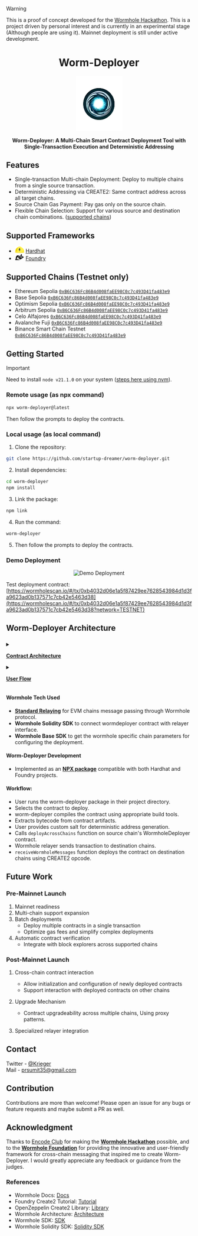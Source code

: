 > [!WARNING]  
> This is a proof of concept developed for the [Wormhole Hackathon](https://www.encode.club/encode-wormhole-hackathon). This is a project driven by personal interest and is currently in an experimental stage (Although people are using it). Mainnet deployment is still under active development.
<div align="center">
  <h1>Worm-Deployer</h1>

  <img alt="Worm-Deployer" src="./public/worm-deployer-1.png" width="125" />

  <p><b>Worm-Deployer: A Multi-Chain Smart Contract Deployment Tool with Single-Transaction Execution and Deterministic Addressing</b></p>
</div>

## Features

- Single-transaction Multi-chain Deployment: Deploy to multiple chains from a single source transaction.
- Deterministic Addressing via CREATE2: Same contract address across all target chains.
- Source Chain Gas Payment: Pay gas only on the source chain.
- Flexible Chain Selection: Support for various source and destination chain combinations. ([supported chains](#supported-chains))

## Supported Frameworks

- <img src="./public/hardhat-logo-888739EBB4-seeklogo.com.png" alt="Hardhat" width="25" height="17"> [Hardhat](https://hardhat.org/)
- <img src="./public/foundry-bucket.svg" alt="Foundry" width="25" height="17" style="background-color: white; transform: scaleX(-1);"> [Foundry](https://github.com/foundry-rs/foundry)

## Supported Chains (Testnet only)

- Ethereum Sepolia [`0xB6C636Fc86B4d008faEE98C0c7c493D41fa483e9`](https://sepolia.etherscan.io/address/0xB6C636Fc86B4d008faEE98C0c7c493D41fa483e9)
- Base Sepolia [`0xB6C636Fc86B4d008faEE98C0c7c493D41fa483e9`](https://sepolia.basescan.org/address/0xB6C636Fc86B4d008faEE98C0c7c493D41fa483e9#internaltx)
- Optimism Sepolia [`0xB6C636Fc86B4d008faEE98C0c7c493D41fa483e9`](https://sepolia-optimism.etherscan.io/address/0xB6C636Fc86B4d008faEE98C0c7c493D41fa483e9#internaltx) 
- Arbitrum Sepolia [`0xB6C636Fc86B4d008faEE98C0c7c493D41fa483e9`](https://sepolia.arbiscan.io/address/0xB6C636Fc86B4d008faEE98C0c7c493D41fa483e9#internaltx)
- Celo Alfajores [`0xB6C636Fc86B4d008faEE98C0c7c493D41fa483e9`](https://alfajores.celoscan.io/address/0xB6C636Fc86B4d008faEE98C0c7c493D41fa483e9#internaltx)
- Avalanche Fuji [`0xB6C636Fc86B4d008faEE98C0c7c493D41fa483e9`](https://testnet.avascan.info/blockchain/all/address/0xB6C636Fc86B4d008faEE98C0c7c493D41fa483e9/transactions/internal)
- Binance Smart Chain Testnet [`0xB6C636Fc86B4d008faEE98C0c7c493D41fa483e9`](https://testnet.bscscan.com/address/0xB6C636Fc86B4d008faEE98C0c7c493D41fa483e9#internaltx)


## Getting Started

> [!IMPORTANT]  
> Need to install `node v21.1.0` on your system ([steps here using nvm](https://github.com/nvm-sh/nvm)).

### Remote usage (as npx command)

```bash
npx worm-deployer@latest
```
Then follow the prompts to deploy the contracts.

### Local usage (as local command)

1. Clone the repository:

```bash
git clone https://github.com/startup-dreamer/worm-deployer.git
```

2. Install dependencies:

```bash
cd worm-deployer
npm install
```

3. Link the package:

```bash
npm link
```

4. Run the command:

```bash
worm-deployer
```

5. Then follow the prompts to deploy the contracts.

### Demo Deployment
<div align="center">
  <img src="public/test-deployment.gif" alt="Demo Deployment" width="75%" />
</div>

Test deployment contract: [https://wormholescan.io/#/tx/0xb4032d06e1a5f87429ee7628543984d1d3fa9623ad0b137571c7cb42e5463d38](https://wormholescan.io/#/tx/0xb4032d06e1a5f87429ee7628543984d1d3fa9623ad0b137571c7cb42e5463d38?network=TESTNET)

## Worm-Deployer Architecture

### 
<details>
<summary> 

[**Contract Architecture**](./contract-flow.md)

</summary>

<div align="center">

[![](https://mermaid.ink/img/pako:eNqNlFtzojAUx79KJq9rHRUpwsPuWLz0ptOqdWcX-5DCUZhCwiShLVW_-4YYrLuznakPSM75_Q_nBlscsgiwh9cpew1jwiVaDFYUqV8_mEt1fkRnZ9_RRRBBnrKyH3ImhB-ThIrHA3ehAT_wWZYXEhC85RBKiBCJIg5CoEIkdIP82bC_GHaMyNeiwXbEOAISxkg9agMShVXk_YEZaGYYDGmVI8pJmTISeeiplKAt35AgqTQRh5oeBT5JwyIlKpFDxhlQFZaJmhtpbhzMgUZ1TCQZ-sl4FrMU0AxSUgI3-Fjjl8HR7TNeXajkJKxjXmro6gMaF4RHCaFoCvKV8WfDXWnu-pNgiNG_2mBE11p0E_yb4Cf4jcZvqz6kiEMIyQvU0okaB9lAPblbjU6CAZw22Dgn2jlVzqqLqoMmyf9Nc6rZu2CYJfJYzkGo9gBe1AgMeafJ--2kKlynLX6Ycd9Xrt0vEDs0OLVM2Q7NtyYNVXNYcK5nWqlr8fxDvPhSygudyEOwBJ6sS7MrJ0ubERnGII7bbGQPWrb8QqVLTc7U9tba-bGcU6sonjac5DE6WYosZ1RFEma7zPKYdTBjPvypJcYNnAHPSBKp13hbmVdYxpDBCnvqNiL8eYVXdK84Ukg2L2mIPckLaGDOik2MvTVJhToVeaRem0FCVD7Z0ZoT-puxrJaoI_a2-A17Hcdt2o7tdju22-q2u90GLrF33nQsu2e1HctxOm7XtvcN_K71VtO1zq12z3XtVqvXbVlOA0OUSMYnh0-Q_hLt_wBYZHJz?type=png)](https://mermaid.live/edit#pako:eNqNlFtzojAUx79KJq9rHRUpwsPuWLz0ptOqdWcX-5DCUZhCwiShLVW_-4YYrLuznakPSM75_Q_nBlscsgiwh9cpew1jwiVaDFYUqV8_mEt1fkRnZ9_RRRBBnrKyH3ImhB-ThIrHA3ehAT_wWZYXEhC85RBKiBCJIg5CoEIkdIP82bC_GHaMyNeiwXbEOAISxkg9agMShVXk_YEZaGYYDGmVI8pJmTISeeiplKAt35AgqTQRh5oeBT5JwyIlKpFDxhlQFZaJmhtpbhzMgUZ1TCQZ-sl4FrMU0AxSUgI3-Fjjl8HR7TNeXajkJKxjXmro6gMaF4RHCaFoCvKV8WfDXWnu-pNgiNG_2mBE11p0E_yb4Cf4jcZvqz6kiEMIyQvU0okaB9lAPblbjU6CAZw22Dgn2jlVzqqLqoMmyf9Nc6rZu2CYJfJYzkGo9gBe1AgMeafJ--2kKlynLX6Ycd9Xrt0vEDs0OLVM2Q7NtyYNVXNYcK5nWqlr8fxDvPhSygudyEOwBJ6sS7MrJ0ubERnGII7bbGQPWrb8QqVLTc7U9tba-bGcU6sonjac5DE6WYosZ1RFEma7zPKYdTBjPvypJcYNnAHPSBKp13hbmVdYxpDBCnvqNiL8eYVXdK84Ukg2L2mIPckLaGDOik2MvTVJhToVeaRem0FCVD7Z0ZoT-puxrJaoI_a2-A17Hcdt2o7tdju22-q2u90GLrF33nQsu2e1HctxOm7XtvcN_K71VtO1zq12z3XtVqvXbVlOA0OUSMYnh0-Q_hLt_wBYZHJz)
</div>

</details>

<details>
<summary>

[**User Flow**](./user-flow.md)

</summary>

<div align="center">

[![](https://mermaid.ink/img/pako:eNqllMty2jAUhl9FozWh5RYKi3YAmzQhJATIhRgmo9gCFGTJI8kkFPPulSU7MU1nuqg39rG-_9wknT30eYBhGy4pf_XXSCgwdeYM6KfjTZS2F-Dk5DvoeudMKkQpeOUiPAlwRPkOi4VFu4bpeeOYARa9_ZXpGcbZO1hhX4GR4C_pe7qL8MESTkokOodgjVTZ52xJVmUlv7zIBLjeT_t_UWSXPGaB2JUVD2kC-l7f2kdMl6t1As72OmAYKRBLLIDiwF9zLvPIZyY3t2j0reEaI8kLy5IDvvZFKE7AhTfBNK3DVhtipoDSJWUp9P9PfmEqmBC2ohj01oiwBAy8nkm9KPHTpSPNMKaK5JLLXCJ5LHx8hF-aDIcfTqUiDCnCmcVkxg0Nd-U5JirQy0VnPzJqYKhr7Q37G7DkApQx24KlLjYjrixhjWuTq0EigaUuJQGj_YfYcUeX17OhezV9Go3P7zpT92ngzoBeKZpbJAh6pvlmjozTAd4BczwScONdchToCGSLFAYbnB-QD5JxldNjLzspaQKfNYWU0bPNeGxXbkxlE88hMqJoB_LzD1AQ6OIkQCwAz4gi5ufNGFuJNSbGmHo9RP2YplFTQXDkze42l_k1mBrNrecypQP1BNayqpMHlojm4K0B74q16QsmlYh9pb-RWMXvhy_f8jujuf-nZoto_C66N6IHr5deXxEW8s6ABwPM3tuU3oVY4aBYYdaxTDEzikc9gYgiaV8--Xw0RKfzR--NLz21VGybf6_H0ppTLH3EACVsk8k7Havv6j4GC1iCIRYhIoEei_uUmEO1xiGew7b-DJDYzOGcHTSHYsUnO-bDtm4KLkHB49UatpeISm3FUaCzdQhaCRTmSITYI-dFE7b38A22q81WudFstOrVRutrvVKvl-AOtk_LzVrjW63SrDWb1Va90TiU4C-jr5VbtdNapVWpVJv6qZQgDojel6Gd52asH34DA1vmmQ?type=png)](https://mermaid.live/edit#pako:eNqllMty2jAUhl9FozWh5RYKi3YAmzQhJATIhRgmo9gCFGTJI8kkFPPulSU7MU1nuqg39rG-_9wknT30eYBhGy4pf_XXSCgwdeYM6KfjTZS2F-Dk5DvoeudMKkQpeOUiPAlwRPkOi4VFu4bpeeOYARa9_ZXpGcbZO1hhX4GR4C_pe7qL8MESTkokOodgjVTZ52xJVmUlv7zIBLjeT_t_UWSXPGaB2JUVD2kC-l7f2kdMl6t1As72OmAYKRBLLIDiwF9zLvPIZyY3t2j0reEaI8kLy5IDvvZFKE7AhTfBNK3DVhtipoDSJWUp9P9PfmEqmBC2ohj01oiwBAy8nkm9KPHTpSPNMKaK5JLLXCJ5LHx8hF-aDIcfTqUiDCnCmcVkxg0Nd-U5JirQy0VnPzJqYKhr7Q37G7DkApQx24KlLjYjrixhjWuTq0EigaUuJQGj_YfYcUeX17OhezV9Go3P7zpT92ngzoBeKZpbJAh6pvlmjozTAd4BczwScONdchToCGSLFAYbnB-QD5JxldNjLzspaQKfNYWU0bPNeGxXbkxlE88hMqJoB_LzD1AQ6OIkQCwAz4gi5ufNGFuJNSbGmHo9RP2YplFTQXDkze42l_k1mBrNrecypQP1BNayqpMHlojm4K0B74q16QsmlYh9pb-RWMXvhy_f8jujuf-nZoto_C66N6IHr5deXxEW8s6ABwPM3tuU3oVY4aBYYdaxTDEzikc9gYgiaV8--Xw0RKfzR--NLz21VGybf6_H0ppTLH3EACVsk8k7Havv6j4GC1iCIRYhIoEei_uUmEO1xiGew7b-DJDYzOGcHTSHYsUnO-bDtm4KLkHB49UatpeISm3FUaCzdQhaCRTmSITYI-dFE7b38A22q81WudFstOrVRutrvVKvl-AOtk_LzVrjW63SrDWb1Va90TiU4C-jr5VbtdNapVWpVJv6qZQgDojel6Gd52asH34DA1vmmQ)
</div>

</details>


#### Wormhole Tech Used
- [**Standard Relaying**](https://docs.wormhole.com/wormhole/explore-wormhole/relayer#standard-relayers) for EVM chains message passing through Wormhole protocol.
- **Wormhole Solidity SDK** to connect wormdeployer contract with relayer interface.
- **Wormhole Base SDK** to get the wormhole specific chain parameters for configuring the deployment.

#### Worm-Deployer Development

- Implemented as an [**NPX package**](https://www.npmjs.com/package/worm-deployer) compatible with both Hardhat and Foundry projects.

#### Workflow:

- User runs the worm-deployer package in their project directory.
- Selects the contract to deploy.
- worm-deployer compiles the contract using appropriate build tools.
- Extracts bytecode from contract artifacts.
- User provides custom salt for deterministic address generation.
- Calls `deployAcrossChains` function on source chain's WormholeDeployer contract.
- Wormhole relayer sends transaction to destination chains.
- `receiveWormholeMessages` function deploys the contract on destination chains using CREATE2 opcode.

## Future Work
### Pre-Mainnet Launch
1. Mainnet readiness
2. Multi-chain support expansion
3. Batch deployments
   - Deploy multiple contracts in a single transaction
   - Optimize gas fees and simplify complex deployments
4. Automatic contract verification
   - Integrate with block explorers across supported chains

### Post-Mainnet Launch

1. Cross-chain contract interaction
   - Allow initialization and configuration of newly deployed contracts
   - Support interaction with deployed contracts on other chains

2. Upgrade Mechanism
   - Contract upgradeability across multiple chains, Using proxy patterns.

3. Specialized relayer integration

## Contact
Twitter - [@Krieger](https://twitter.com/Startup_dmr)  
Mail - prsumit35@gmail.com

## Contribution

Contributions are more than welcome! Please open an issue for any bugs or feature requests and maybe submit a PR as well.

## Acknowledgment

Thanks to [Encode Club](https://www.encode.club/) for making the [**Wormhole Hackathon**](https://www.encode.club/encode-wormhole-hackathon) possible, and to the [**Wormhole Foundation**](https://docs.wormhole.com/wormhole/quick-start/cross-chain-dev) for providing the innovative and user-friendly framework for cross-chain messaging that inspired me to create Worm-Deployer. I would greatly appreciate any feedback or guidance from the judges.


### References

- Wormhole Docs: [Docs](https://docs.wormhole.com/wormhole/quick-start/cross-chain-dev)
- Foundry Create2 Tutorial: [Tutorial](https://book.getfoundry.sh/tutorials/create2-tutorial)
- OpenZeppelin Create2 Library: [Library](https://github.com/OpenZeppelin/openzeppelin-contracts/blob/master/contracts/utils/Create2.sol)
- Wormhole Architecture: [Architecture](https://docs.wormhole.com/wormhole/explore-wormhole/components)
- Wormhole SDK: [SDK](https://github.com/wormhole-foundation/wormhole-sdk-ts)
- Wormhole Solidity SDK: [Solidity SDK](https://github.com/wormhole-foundation/wormhole-solidity-sdk)